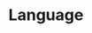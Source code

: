 ---
title: "Language"
layout: categories
permalink: /language/
author_profile: true
sidebar_main: true
taxonomy: Language
---